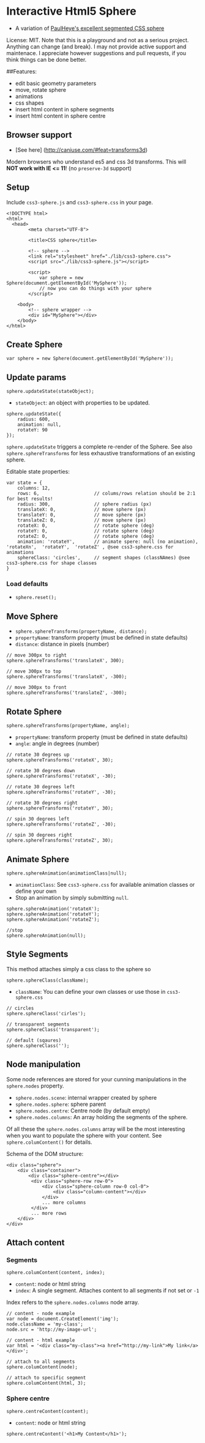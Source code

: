 # Interactive Html5 Sphere

* A variation of [PaulHeye's excellent segmented CSS sphere](http://paulrhayes.com/experiments/sphere/)

License: MIT. Note that this is a playground and not as a serious project. Anything can change (and break). I may not provide active support and maintenace.
I appreciate however suggestions and pull requests, if you think things can be done better.

##Features:

* edit basic geometry parameters
* move, rotate sphere
* animations
* css shapes
* insert html content in sphere segments
* insert html content in sphere centre

## Browser support

* [See here] (http://caniuse.com/#feat=transforms3d)

Modern browsers who understand es5 and css 3d transforms. 
This will **NOT work with IE <= 11**! (no `preserve-3d` support)

## Setup

Include `css3-sphere.js` and `css3-sphere.css` in your page.

```
<!DOCTYPE html>
<html>
  <head>
        <meta charset="UTF-8">

        <title>CSS sphere</title>

        <!-- sphere -->
        <link rel="stylesheet" href="./lib/css3-sphere.css">
        <script src="./lib/css3-sphere.js"></script>
        
        <script>
            var sphere = new Sphere(document.getElementById('MySphere'));
            // now you can do things with your sphere
        </script>        

    <body>
        <!-- sphere wrapper -->
        <div id="MySphere"></div>
    </body>
</html>
```

## Create Sphere

```
var sphere = new Sphere(document.getElementById('MySphere'));
```

## Update params 

`sphere.updateState(stateObject);`

* `stateObject`: an object with properties to be updated.

```
sphere.updateState({
    radius: 600,   
    animation: null,
    rotateY: 90
});

```

`sphere.updateState` triggers a complete re-render of the Sphere. See also `sphere.sphereTransforms` for less exhaustive transformations of an existing sphere.

Editable state properties: 

```
var state = {
    columns: 12,
    rows: 6,                    // colums/rows relation should be 2:1 for best results!
    radius: 300,                // sphere radius (px)
    translateX: 0,              // move sphere (px)
    translateY: 0,              // move sphere (px)
    translateZ: 0,              // move sphere (px)
    rotateX: 0,                 // rotate sphere (deg)
    rotateY: 0,                 // rotate sphere (deg)
    rotateZ: 0,                 // rotate sphere (deg) 
    animation: 'rotateY',       // animate spere: null (no animation), 'rotateXn',  'rotateY',  'rotateZ' , @see css3-sphere.css for animations
    sphereClass: 'circles',     // segment shapes (classNAmes) @see css3-sphere.css for shape classes 
}
```

### Load defaults

* `sphere.reset();`

## Move Sphere

* `sphere.sphereTransforms(propertyName, distance);`
* `propertyName`: transform property (must be defined in state defaults)
* `distance`: distance in pixels (number)

```
// move 300px to right
sphere.sphereTransforms('translateX', 300);

// move 300px to top
sphere.sphereTransforms('translateX', -300);

// move 300px to front
sphere.sphereTransforms('translateZ', -300);
```

## Rotate Sphere

`sphere.sphereTransforms(propertyName, angle);`

* `propertyName`: transform property (must be defined in state defaults)
* `angle`: angle in degrees (number)

```
// rotate 30 degrees up
sphere.sphereTransforms('rotateX', 30);

// rotate 30 degrees down
sphere.sphereTransforms('rotateX', -30);

// rotate 30 degrees left
sphere.sphereTransforms('rotateY', -30);

// rotate 30 degrees right
sphere.sphereTransforms('rotateY', 30);

// spin 30 degrees left
sphere.sphereTransforms('rotateZ', -30);

// spin 30 degrees right
sphere.sphereTransforms('rotateZ', 30);

```

## Animate Sphere

```
sphere.sphereAnimation(animationClass|null);
```

* `animationClass`: See `css3-sphere.css` for available animation classes or define your own
* Stop an animation by simply submitting `null`.

```
sphere.sphereAnimation('rotateX');
sphere.sphereAnimation('rotateY');
sphere.sphereAnimation('rotateZ');

//stop
sphere.sphereAnimation(null);

```

## Style Segments

This method attaches simply a css class to the sphere so 

`sphere.sphereClass(className);`

* `className`: You can define your own classes or use those in `css3-sphere.css`

```
// circles
sphere.sphereClass('cirles');

// transparent segments
sphere.sphereClass('transparent');

// default (sqaures)
sphere.sphereClass('');
```

## Node manipulation

Some node references are stored for your cunning manipulations in the `sphere.nodes` property.

* `sphere.nodes.scene`: internal wrapper created by sphere
* `sphere.nodes.sphere`: sphere parent
* `sphere.nodes.centre`: Centre node (by default empty)
* `sphere.nodes.columns`: An array holding the segments of the sphere.

Of all these the `sphere.nodes.columns` array will be the most interesting when you want to populate the sphere with your content.
See `sphere.columContent()` for details.

Schema of the DOM structure:

```
<div class="sphere">
    <div class="container">
        <div class="sphere-centre"></div>
         <div class="sphere-row row-0">
             <div class="sphere-column row-0 col-0">
                 <div class="column-content"></div>
             </div>
             ... more columns
         </div>
         ... more rows
    </div>
</div>
```


## Attach content

### Segments

`sphere.columContent(content, index);`

* `content`: node or html string
* `index`: A single segment. Attaches content to all segments if not set or `-1`

Index refers to the `sphere.nodes.columns` node array.

```
// content - node example
var node = document.CreateElement('img');
node.className = 'my-class';
node.src = 'http://my-image-url';

// content - html example
var html = '<div class="my-class"><a href="http://my-link">My link</a></div>';

// attach to all segments
sphere.columContent(node);

// attach to specific segment
sphere.columContent(html, 3);
```

### Sphere centre

`sphere.centreContent(content);`

* `content`: node or html string

```
sphere.centreContent('<h1>My Content</h1>');
```
